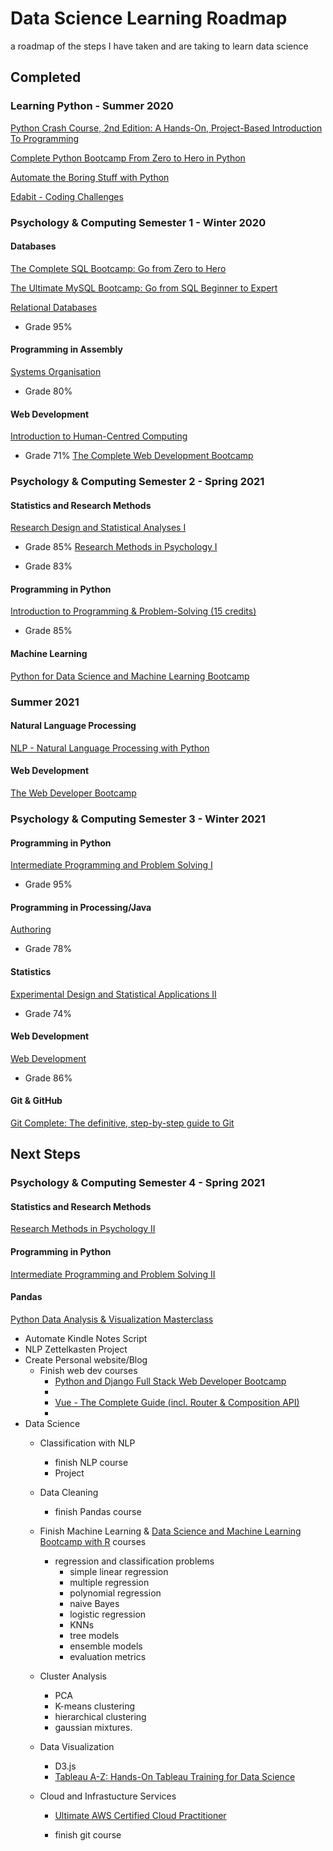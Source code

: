 # Data Science Learning Roadmap
a roadmap of the steps I have taken and are taking to learn data science

## Completed

### Learning Python - Summer 2020
[Python Crash Course, 2nd Edition: A Hands-On, Project-Based Introduction To Programming](https://www.amazon.co.uk/Python-Crash-Course-2nd-Edition/dp/1593279280)

[Complete Python Bootcamp From Zero to Hero in Python](https://www.udemy.com/course/complete-python-bootcamp/)

[Automate the Boring Stuff with Python](https://www.udemy.com/course/automate/)

[Edabit - Coding Challenges](https://edabit.com/)

### Psychology & Computing Semester 1 - Winter 2020
#### Databases
[The Complete SQL Bootcamp: Go from Zero to Hero](https://www.udemy.com/course/the-complete-sql-bootcamp/)

[The Ultimate MySQL Bootcamp: Go from SQL Beginner to Expert](https://www.udemy.com/course/the-ultimate-mysql-bootcamp-go-from-sql-beginner-to-expert/)

[Relational Databases](https://www.ucc.ie/admin/registrar/modules/?mod=CS1021)

* Grade 95%
#### Programming in Assembly
[Systems Organisation](https://www.ucc.ie/admin/registrar/modules/?mod=CS1111)

* Grade 80%
#### Web Development
[Introduction to Human-Centred Computing](https://www.ucc.ie/admin/registrar/modules/?mod=CS1023)

* Grade 71%
[The Complete Web Development Bootcamp](https://www.udemy.com/course/the-complete-web-development-bootcamp/)


### Psychology & Computing Semester 2 - Spring 2021
#### Statistics and Research Methods
[Research Design and Statistical Analyses I](https://www.ucc.ie/admin/registrar/modules/?mod=AP1040)

* Grade 85%
[Research Methods in Psychology I](https://www.ucc.ie/admin/registrar/modules/?mod=AP1104)

* Grade 83%
#### Programming in Python
[Introduction to Programming & Problem-Solving (15 credits)](https://www.ucc.ie/admin/registrar/modules/?mod=CS1022)

* Grade 85%
#### Machine Learning
[Python for Data Science and Machine Learning Bootcamp](https://www.udemy.com/course/python-for-data-science-and-machine-learning-bootcamp/)


### Summer 2021
#### Natural Language Processing
[NLP - Natural Language Processing with Python](https://www.udemy.com/course/nlp-natural-language-processing-with-python/)

#### Web Development
[The Web Developer Bootcamp](https://www.udemy.com/course/the-web-developer-bootcamp/)


### Psychology & Computing Semester 3 - Winter 2021
#### Programming in Python
[Intermediate Programming and Problem Solving I](https://www.ucc.ie/admin/registrar/modules/?mod=CS2011)

* Grade 95%
#### Programming in Processing/Java
[Authoring](https://www.ucc.ie/admin/registrar/modules/?mod=CS2512)

* Grade 78%
#### Statistics
[Experimental Design and Statistical Applications II](https://www.ucc.ie/admin/registrar/modules/?mod=AP2046)

* Grade 74%
#### Web Development
[Web Development](https://www.ucc.ie/admin/registrar/modules/?mod=CS2012)

* Grade 86%
#### Git & GitHub
[Git Complete: The definitive, step-by-step guide to Git](https://www.udemy.com/course/git-complete/)


## Next Steps

### Psychology & Computing Semester 4 - Spring 2021
#### Statistics and Research Methods
[Research Methods in Psychology II](https://www.ucc.ie/admin/registrar/modules/?mod=AP2114)

#### Programming in Python
[Intermediate Programming and Problem Solving II](https://www.ucc.ie/admin/registrar/modules/?mod=CS2013)

#### Pandas
[Python Data Analysis & Visualization Masterclass](https://www.udemy.com/course/python-data-analysis-visualization/)


* Automate Kindle Notes Script
* NLP Zettelkasten Project
* Create Personal website/Blog
  * Finish web dev courses
    * [Python and Django Full Stack Web Developer Bootcamp](https://www.udemy.com/course/python-and-django-full-stack-web-developer-bootcamp/)
    * 
    * [Vue - The Complete Guide (incl. Router & Composition API)](https://www.udemy.com/course/vuejs-2-the-complete-guide/)
    * 
* Data Science
  * Classification with NLP
    * finish NLP course
    * Project
  * Data Cleaning
    * finish Pandas course
  * Finish Machine Learning & [Data Science and Machine Learning Bootcamp with R](https://www.udemy.com/course/data-science-and-machine-learning-bootcamp-with-r/) courses
  
    * regression and classification problems
      * simple linear regression
      * multiple regression
      * polynomial regression
      * naive Bayes
      * logistic regression
      * KNNs
      * tree models
      * ensemble models
      * evaluation metrics
  * Cluster Analysis
    * PCA
    * K-means clustering
    * hierarchical clustering
    * gaussian mixtures.
  * Data Visualization
    * D3.js
    * [Tableau A-Z: Hands-On Tableau Training for Data Science](https://www.udemy.com/course/tableau10/)
    
  * Cloud and Infrastucture Services
    * [Ultimate AWS Certified Cloud Practitioner](https://www.udemy.com/course/aws-certified-cloud-practitioner-new/)
    
    * finish git course 

 
